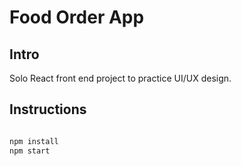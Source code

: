# Food Order App

## Intro

Solo React front end project to practice UI/UX design.

## Instructions

```bash

npm install
npm start
```
